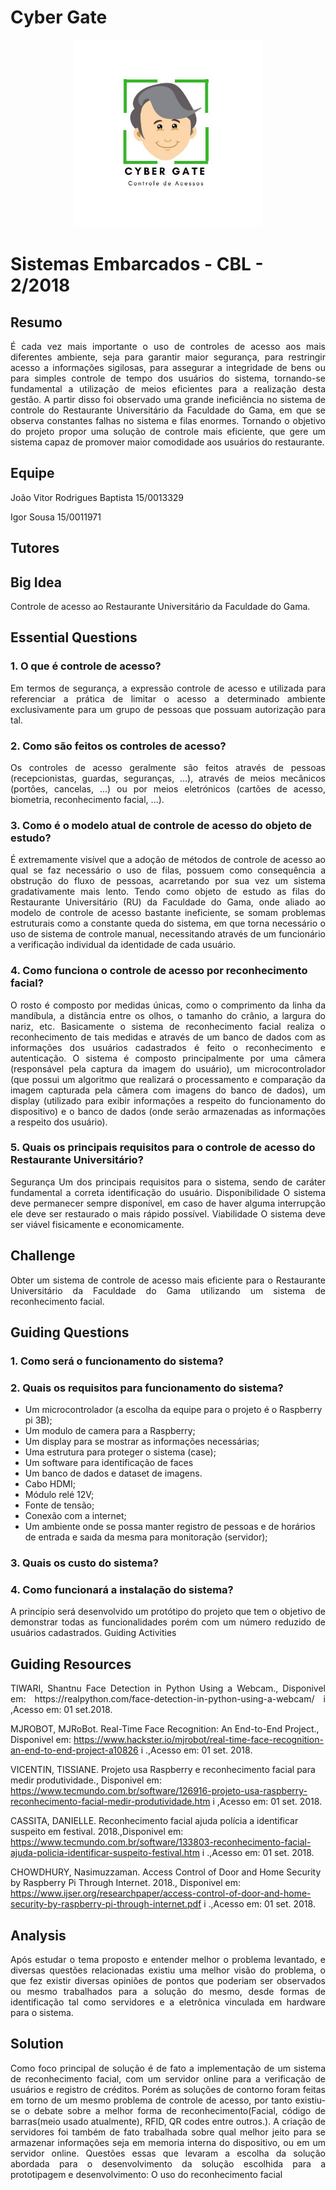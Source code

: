 # Cyber Gate

<p align="center">
	<img src="https://github.com/helpthx/Cyber-Gate/blob/master/Imagens/40637444_262471647930542_3437316980447641600_n.jpg" alt="Smiley face" height="300" width="300"></p>

# Sistemas Embarcados - CBL - 2/2018 

## Resumo
<p align="justify">
É cada vez mais importante o uso de controles de acesso aos mais diferentes ambiente, seja para garantir maior segurança, para restringir acesso a informações sigilosas, para assegurar a integridade de bens ou para simples controle de tempo dos usuários do sistema, tornando-se fundamental a utilização de meios eficientes para a realização desta gestão.
A partir disso foi observado uma grande ineficiência no sistema de controle do Restaurante Universitário da Faculdade do Gama, em que se observa constantes falhas no sistema e filas enormes. Tornando o objetivo do projeto propor uma solução de controle mais eficiente, que gere um sistema capaz de promover maior comodidade aos usuários do restaurante.</p>

## Equipe
João Vitor Rodrigues Baptista 	15/0013329

Igor Sousa		  	              15/0011971


## Tutores


## Big Idea
Controle de acesso ao Restaurante Universitário da Faculdade do Gama.

## Essential Questions

### 1. O que é controle de acesso?
<p align="justify">
Em termos de segurança, a expressão controle de acesso e utilizada para referenciar a prática de limitar o acesso a determinado ambiente exclusivamente para um grupo de pessoas que possuam autorização para tal.
</p>

### 2. Como são feitos os controles de acesso?
<p align="justify">
Os controles de acesso geralmente são feitos através de pessoas (recepcionistas, guardas, seguranças, …), através de meios mecânicos (portões, cancelas, ...) ou por meios eletrónicos (cartões de acesso, biometria, reconhecimento facial, ...). </p>

### 3. Como é o modelo atual de controle de acesso do objeto de estudo?
<p align="justify">
É extremamente visível que a adoção de métodos de controle de acesso ao qual se faz necessário o uso de filas, possuem como consequência a obstrução do fluxo de pessoas, acarretando por sua vez um sistema gradativamente mais lento. Tendo como objeto de estudo as filas do Restaurante Universitário (RU) da Faculdade do Gama, onde aliado ao modelo de controle de acesso bastante ineficiente, se somam problemas estruturais como a constante queda do sistema, em que torna necessário o uso de sistema de controle manual, necessitando através de um funcionário a verificação individual da identidade de cada usuário.
</p>

### 4. Como funciona o controle de acesso por reconhecimento facial?
<p align="justify">
O rosto é composto por medidas únicas, como o comprimento da linha da mandíbula, a distância entre os olhos, o tamanho do crânio, a largura do nariz, etc. Basicamente o sistema de reconhecimento facial realiza o reconhecimento de tais medidas e através de um banco de dados com as informações dos usuários cadastrados é feito o reconhecimento e autenticação. O sistema é composto principalmente por uma câmera (responsável pela captura da imagem do usuário), um microcontrolador (que possui um algoritmo que realizará o processamento e comparação da imagem capturada pela câmera com imagens do banco de dados), um display (utilizado para exibir informações a respeito do funcionamento do dispositivo) e o banco de dados (onde serão armazenadas as informações a respeito dos usuário).
</p>

### 5. Quais os principais requisitos para o controle de acesso do Restaurante Universitário?
<p align="justify"> Segurança 
Um dos principais requisitos para o sistema, sendo de caráter fundamental a correta identificação do usuário.
Disponibilidade 
O sistema deve permanecer sempre disponível, em caso de haver alguma interrupção ele deve ser restaurado o mais rápido possível.
Viabilidade 
O sistema deve ser viável fisicamente e economicamente.
</p>

## Challenge
<p align="justify">
Obter um sistema de controle de acesso mais eficiente para o Restaurante Universitário da Faculdade do Gama utilizando um sistema de reconhecimento facial.
</p>

## Guiding Questions

### 1. Como será o funcionamento do sistema?

### 2. Quais os requisitos para funcionamento do sistema?
* Um microcontrolador (a escolha da equipe para o projeto é o Raspberry pi 3B);
* Um modulo de camera para a Raspberry;
* Um display para se mostrar as informações necessárias;
* Uma estrutura para proteger o sistema (case);
* Um software para identificação de faces
* Um banco de dados e dataset de imagens.
* Cabo HDMI;
* Módulo relé 12V;
* Fonte de tensão;
* Conexão com a internet;
* Um ambiente onde se possa manter registro de pessoas e de horários de entrada e saıda da mesma para monitoração (servidor);

### 3. Quais os custo do sistema?

### 4. Como funcionará a instalação do sistema?
<p align="justify">
A princípio será desenvolvido um protótipo do projeto que tem o objetivo de demonstrar todas as funcionalidades porém com um número reduzido de usuários cadastrados. 
</p.


## Guiding Activities
	

## Guiding Resources
<p align="justify">
TIWARI, Shantnu Face Detection in Python Using a Webcam., Disponivel em: https://realpython.com/face-detection-in-python-using-a-webcam/ i ,Acesso em: 01 set.2018.

MJROBOT, MJRoBot. Real-Time Face Recognition: An End-to-End Project., Disponivel em: https://www.hackster.io/mjrobot/real-time-face-recognition-an-end-to-end-project-a10826 i .,Acesso em: 01 set. 2018.

VICENTIN, TISSIANE. Projeto usa Raspberry e reconhecimento facial para medir produtividade., Disponivel em: https://www.tecmundo.com.br/software/126916-projeto-usa-raspberry-reconhecimento-facial-medir-produtividade.htm i ,Acesso em: 01 set. 2018.

CASSITA, DANIELLE. Reconhecimento facial ajuda polı́cia a identificar suspeito em festival. 2018.,Disponivel em: https://www.tecmundo.com.br/software/133803-reconhecimento-facial-ajuda-policia-identificar-suspeito-festival.htm i .,Acesso em: 01 set. 2018.

CHOWDHURY, Nasimuzzaman. Access Control of Door and Home Security by Raspberry Pi Through Internet. 2018., Disponivel em: https://www.ijser.org/researchpaper/access-control-of-door-and-home-security-by-raspberry-pi-through-internet.pdf i .,Acesso em: 01 set. 2018.
</p>

## Analysis
<p align="justify">
Após estudar o tema proposto e entender melhor o problema levantado, e diversas questões relacionadas existiu uma melhor visão do problema, o que fez existir diversas opiniões de pontos que poderiam ser observados ou mesmo trabalhados para a solução do mesmo, desde formas de identificação tal como servidores e a eletrônica vinculada em hardware para o sistema.
</p>

## Solution
<p align="justify">
Como foco principal de solução é de fato a implementação de um sistema de reconhecimento facial, com um servidor online para a verificação de usuários e registro de créditos. Porém as soluções de contorno foram feitas em torno de um mesmo problema de controle de acesso, por tanto existiu-se o debate sobre a melhor forma de reconhecimento(Facial, código de barras(meio usado atualmente), RFID, QR codes entre outros.).
A criação de servidores foi também de fato trabalhada sobre qual melhor jeito para se armazenar informações seja em memoria interna do dispositivo, ou em um servidor online. Questões essas que levaram a escolha da solução abordada para o desenvolvimento da solução escolhida para a prototipagem e desenvolvimento: O uso do reconhecimento facial 

</p>
